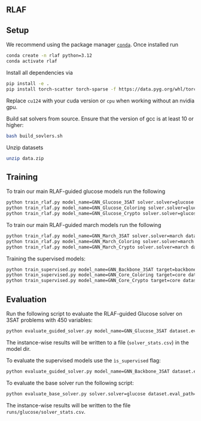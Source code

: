 ## RLAF

## Setup
We recommend using the package manager [`conda`](https://docs.conda.io/en/latest/). Once installed run
```bash
conda create -n rlaf python=3.12
conda activate rlaf
```

Install all dependencies via
```bash
pip install -e .
pip install torch-scatter torch-sparse -f https://data.pyg.org/whl/torch-2.5.0+cu124.html
```
Replace `cu124` with your cuda version or `cpu` when working without an nvidia gpu.

Build sat solvers from source. Ensure that the version of gcc is at least 10 or higher:
```bash
bash build_sovlers.sh
```

Unzip datasets
```bash
unzip data.zip
```

## Training

To train our main RLAF-guided glucose models run the following
```bash
python train_rlaf.py model_name=GNN_Glucose_3SAT solver.solver=glucose dataset.train_path=data/training/3sat/*/*.cnf dataset.val_path=data/validation/3sat/*/*.cnf optim.lr=0.0001 training.kl_penalty=0.1
python train_rlaf.py model_name=GNN_Glucose_Coloring solver.solver=glucose dataset.train_path=data/training/coloring/*/*.cnf dataset.val_path=data/validation/coloring/*/*.cnf optim.lr=0.00005 training.kl_penalty=1.1
python train_rlaf.py model_name=GNN_Glucose_Crypto solver.solver=glucose dataset.train_path=data/training/crypto/*.cnf dataset.val_path=data/validation/crypto/*.cnf optim.lr=0.00005 training.kl_penalty=0.1
```

To train our main RLAF-guided march models run the following
```bash
python train_rlaf.py model_name=GNN_March_3SAT solver.solver=march dataset.train_path=data/training/3sat/*/*.cnf dataset.val_path=data/validation/3sat/*/*.cnf optim.lr=0.0001 training.kl_penalty=1.0
python train_rlaf.py model_name=GNN_March_Coloring solver.solver=march dataset.train_path=data/training/coloring/*/*.cnf dataset.val_path=data/validation/coloring/*/*.cnf optim.lr=0.00001 training.kl_penalty=0.1
python train_rlaf.py model_name=GNN_March_Crypto solver.solver=march dataset.train_path=data/training/crypto/*.cnf dataset.val_path=data/validation/crypto/*.cnf optim.lr=0.00001 training.kl_penalty=0.1
```

Training the supervised models:
```bash
python train_supervised.py model_name=GNN_Backbone_3SAT target=backbone dataset.train_path=data/training/3sat/sat/*.cnf dataset.val_path=data/validation/3sat/sat/*.cnf
python train_supervised.py model_name=GNN_Core_Coloring target=core dataset.train_path=data/training/coloring/*/*.cnf dataset.val_path=data/validation/coloring/unsat/*.cnf
python train_supervised.py model_name=GNN_Core_Crypto target=core dataset.train_path=data/training/crypto/*.cnf dataset.val_path=data/validation/crypto/*.cnf
```

## Evaluation

Run the following script to evaluate the RLAF-guided Glucose solver on 3SAT problems with 450 variables:
```bash
python evaluate_guided_solver.py model_name=GNN_Glucose_3SAT dataset.eval_path=data/test/3sat/450/*.cnf
```
The instance-wise results will be written to a file (`solver_stats.csv`) in the model dir.

To evaluate the supervised models use the `ìs_supervised` flag:
```bash
python evaluate_guided_solver.py model_name=GNN_Backbone_3SAT dataset.eval_path=data/test/3sat/450/*.cnf is_supervised=True pred_scale=10.0
```

To evaluate the base solver run the following script:
```bash
python evaluate_base_solver.py solver.solver=glucose dataset.eval_path=data/test/3sat/450/*.cnf
```
The instance-wise results will be written to the file `runs/glucose/solver_stats.csv`.